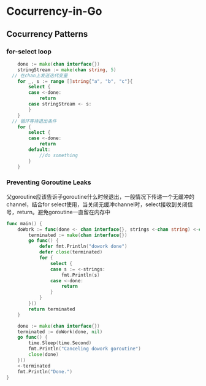 # Cocurrency-in-Go
## Cocurrency Patterns
### for-select loop
```go
	done := make(chan interface{})
	stringStream := make(chan string, 5)
  // 在chan上发送迭代变量
	for _, s := range []string{"a", "b", "c"}{
		select {
		case <-done:
			return
		case stringStream <- s:
		}
	}
  // 循环等待退出条件
	for {
		select {
		case <-done:
			return
		default:
			//do something
		}
	}
```

### Preventing Goroutine Leaks
父goroutine应该告诉子goroutine什么时候退出，一般情况下传递一个无缓冲的channel，结合for select使用，当关闭无缓冲channel时，select接收到关闭信号，return。避免goroutine一直留在内存中
```go
func main() {
	doWork := func(done <- chan interface{}, strings <-chan string) <-chan interface{} {
		terminated := make(chan interface{})
		go func() {
			defer fmt.Println("dowork done")
			defer close(terminated)
			for {
				select {
				case s := <-strings:
					fmt.Println(s)
				case <-done:
					return
				}
			}
		}()
		return terminated
	}

	done := make(chan interface{})
	terminated := doWork(done, nil)
	go func() {
		time.Sleep(time.Second)
		fmt.Println("Canceling dowork goroutine")
		close(done)
	}()
	<-terminated
	fmt.Println("Done.")
}
```

###
